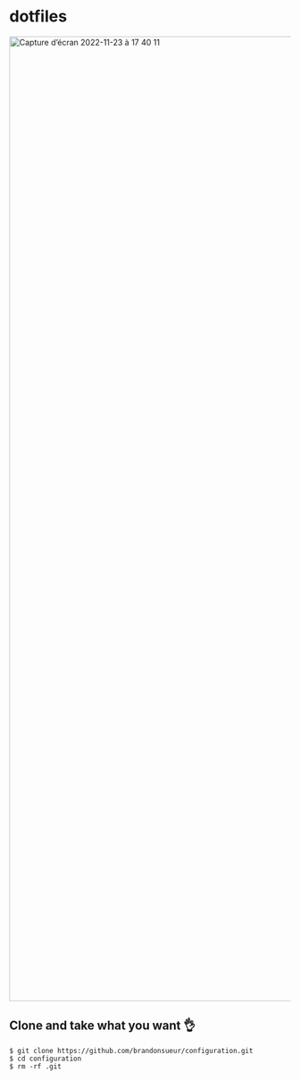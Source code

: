 # dotfiles

<img width="1728" alt="Capture d’écran 2022-11-23 à 17 40 11" src="https://user-images.githubusercontent.com/13354466/203600990-f73869fd-ec5a-4ac2-89d5-91f7be03a322.png">


## Clone and take what you want 👌
```
$ git clone https://github.com/brandonsueur/configuration.git
$ cd configuration
$ rm -rf .git
```
